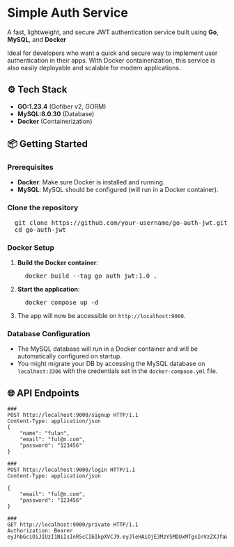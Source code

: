 <h1>Simple Auth Service</h1>
<p>A fast, lightweight, and secure JWT authentication service built using <strong>Go</strong>, <strong>MySQL</strong>, and <strong>Docker</strong>
</p>
<p>Ideal for developers who want a quick and secure way to implement user authentication in their apps. With Docker containerization, this service is also easily deployable and scalable for modern applications.</p>
<h2>⚙️ Tech Stack</h2>
<ul>
  <li>
    <strong>GO:1.23.4</strong> (Gofiber v2, GORM)
  </li>
  <li>
    <strong>MySQL:8.0.30</strong> (Database)
  </li>
  <li>
    <strong>Docker</strong> (Containerization)
  </li>
</ul>
<h2>📦 Getting Started</h2>
<h3>Prerequisites</h3>
<ul>
  <li>
    <strong>Docker</strong>: Make sure Docker is installed and running.
  </li>
  <li>
    <strong>MySQL</strong>: MySQL should be configured (will run in a Docker container).
  </li>
</ul>
<h3>Clone the repository</h3>
<pre>
  git clone https://github.com/your-username/go-auth-jwt.git
  cd go-auth-jwt
</pre>
<h3>Docker Setup</h3>
<ol>
  <li>
    <strong>Build the Docker container</strong>:
    <pre>
  docker build --tag go_auth_jwt:1.0 .
</pre>
  </li>
  <li>
    <strong>Start the application</strong>:
    <pre class="!overflow-visible">
  docker compose up -d
</pre>
  </li>
  <li>The app will now be accessible on <code>http://localhost:9000</code>. </li>
</ol>
<h3>Database Configuration</h3>
<ul>
  <li>The MySQL database will run in a Docker container and will be automatically configured on startup.</li>
  <li>You might migrate your DB by accessing the MySQL database on <code>localhost:3306</code> with the credentials set in the <code>docker-compose.yml</code> file. </li>
</ul>
<h2>🌐 API Endpoints</h2>


```
###
POST http://localhost:9000/signup HTTP/1.1
Content-Type: application/json
{
    "name": "fulan",
    "email": "ful@n.com",
    "password": "123456"
}

###
POST http://localhost:9000/login HTTP/1.1
Content-Type: application/json

{
    "email": "ful@n.com",
    "password": "123456"
}

###
GET http://localhost:9000/private HTTP/1.1
Authorization: Bearer eyJhbGciOiJIUzI1NiIsInR5cCI6IkpXVCJ9.eyJleHAiOjE3MzY5MDUxMTgsInVzZXJfaWQiOjE0fQ.CSH6gkLwnDVVa_9bYk43bOTFnTxPSm6c6OeKzR8sg_s
```
